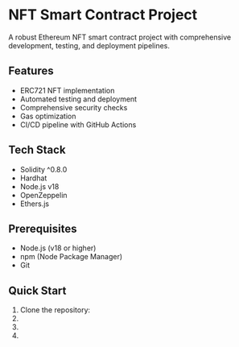 # NFT Smart Contract Project

A robust Ethereum NFT smart contract project with comprehensive development, testing, and deployment pipelines.

## Features

- ERC721 NFT implementation
- Automated testing and deployment
- Comprehensive security checks
- Gas optimization
- CI/CD pipeline with GitHub Actions

## Tech Stack

- Solidity ^0.8.0
- Hardhat
- Node.js v18
- OpenZeppelin
- Ethers.js

## Prerequisites

- Node.js (v18 or higher)
- npm (Node Package Manager)
- Git

## Quick Start

1. Clone the repository:
2.
3.
4.
